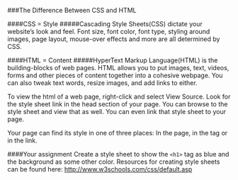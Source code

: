 <!--djw:done-->
###The Difference Between CSS and HTML

####CSS = Style
#####Cascading Style Sheets(CSS) dictate your website’s look and feel.
Font size, font color, font type, styling around images, page layout, mouse-over effects and more are all determined by CSS.

####HTML = Content
#####HyperText Markup Language(HTML) is the building-blocks of web pages.
HTML allows you to put images, text, videos, forms and other pieces of content together into a cohesive webpage. You can also tweak text words, resize images, and add links to either.

To view the html of a web page, right-click and select View Source. Look for the style sheet link in the head section of your page. You can browse to the style sheet and view that as well. You can even link that style sheet to your page.

Your page can find its style in one of three places: In the page, in the tag or in the link.

####Your assignment
Create a style sheet to show the ```<h1>``` tag as blue and the background as some other color.
Resources for creating style sheets can be found here:
http://www.w3schools.com/css/default.asp